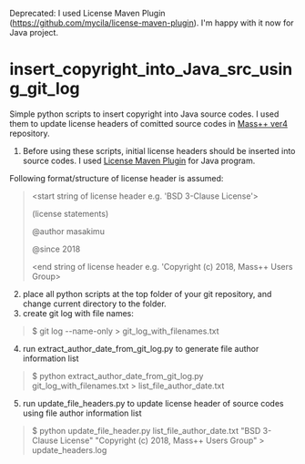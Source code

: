Deprecated:  I used License Maven Plugin (https://github.com/mycila/license-maven-plugin). I'm happy with it now for Java project.


# insert_copyright_into_Java_src_using_git_log


Simple python scripts to insert copyright into Java source codes.
I used them to update license headers of comitted source codes in [Mass++ ver4](https://github.com/masspp/mspp4) repository. 


1. Before using these scripts, initial license headers should be inserted into source codes. I used [License Maven Plugin](http://code.mycila.com/license-maven-plugin/) for Java program.

Following format/structure of license header is assumed:
> <start string of license header e.g. 'BSD 3-Clause License'>
>  
> (license statements)
>
> @author masakimu
> 
> @since 2018
>  
>  <end string of license header  e.g. 'Copyright (c) 2018, Mass++ Users Group>

2. place all python scripts at the top folder of your git repository, and change current directory to the folder.
3. create git log with file names:
>   $ git log --name-only > git_log_with_filenames.txt
4. run extract_author_date_from_git_log.py to generate file author information list
>   $ python extract_author_date_from_git_log.py git_log_with_filenames.txt > list_file_author_date.txt
5. run update_file_headers.py to update license header of source codes using file author information list
>   $ python update_file_header.py list_file_author_date.txt "BSD 3-Clause License" "Copyright (c) 2018, Mass++ Users Group" > update_headers.log
